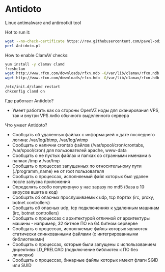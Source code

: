 Antidoto
========

Linux antimalware and antirootkit tool

Hot to run it:
```bash
wget --no-check-certificate https://raw.githubusercontent.com/pavel-odintsov/Antidoto/master/Antidoto.pl -OAntidoto.pl
perl Antidoto.pl
```

How to enable ClamAV checks: 
```bash
yum install -y clamav clamd
freshclam
wget http://www.rfxn.com/downloads/rfxn.ndb -O/var/lib/clamav/rfxn.ndb
wget http://www.rfxn.com/downloads/rfxn.hdb -O/var/lib/clamav/rfxn.hdb

/etc/init.d/clamd restart
chkconfig clamd on
```

Где работает Antidoto?

* Умеет работать как со стороны OpenVZ ноды для сканирования VPS, так и внутри VPS либо обычного выделенного сервера

Что умеет Antidoto?

* Сообщать об удаленных файлах с информацией о дате последнего логина: /var/log/btmp, /var/log/wtmp
* Сообщать о наличии crontab файлов (/var/spool/cron/crontabs, /var/spool/cron) для пользователей apache, www-data
* Сообщать о не пустых файлах и папках со странными именами в папках /tmp и /var/tmp
* Сообщать о процессах запущенных по относительному пути (./programm_name) не от root пользователя
* Сообщать о процессах, исполняемый файл которых был удален после запуска приложения
* Определять особо популярную у нас заразу по md5 (база в 10 вирусов вшита в код)
* Cообщать об опасных прослушиваемых udp, tcp портах (irc, proxy, botnet controllers)
* Cообщать об опасных udp, tcp подключениях к удаленным машинам (irc, botnet controllers)
* Cообщать о процессах с архитектурой отличной от архитектуры машины - например, 32 битное ПО на 64 битном серверве
* Сообщать о процессах, исполняемые файлы которых являются статически слинкованными файлами (с интегрированными библиотеками)
* Сообщать о процессах, которые были запущены с использованием директивы LD_PRELOAD (подключение библиотек к ПО без линковки)
* Сообщать о процессах, бинарные файлы которых имеют флаги SGID или SUID

 
